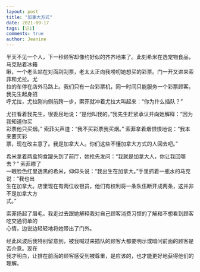 ```yaml
---
layout: post
title: "加拿大方式"
date: 2021-09-17 
tags: [记1]
comments: true
author: Jeanine 
---
```

半天不见一个人，下一秒顾客却像约好似的齐齐地来了。此刻希米在选宠物食品，马克贴着冰箱  
瞅，一个老头站在对面刮刮票，老太太正向我唠叨她想买的彩票。门一开又进来索菲和尤拉。尤  
拉的车停在店外马路上。我们只有一台彩票机，同一时间只能服务一个彩票顾客。我先生起身招  
呼尤拉，尤拉刚向侧前跨一步，索菲就冲着尤拉大叫起来：“你为什么插队？”  

尤拉看着我先生，很委屈地说：“是他叫我的。”我先生赶紧承认并向她解释：“因为我知道你买  
彩票他只买烟。” 索菲尖声道：“我不买彩票我买烟。” 索菲拿着烟恨恨地说：“我本来要买彩  
票，现在改主意了。我是加拿大人。你们这些不懂加拿大方式的人回去吧。”  

希米拿着两盒狗食罐头到了前厅，她抢先发问：“我就是加拿大人，你让我回哪去？” 索菲瞟了  
一眼脸色红里透黑的希米，仰仰头说：“我出生在加拿大。”手里抓着一瓶水的马克说：“我也出  
生在加拿大。店里现在有两位收银员，他们有权利将一条队伍断开成两条，这并非不是加拿大方  
式。”  

索菲扬起了眉毛。我走过去跟她解释我对自己顾客消费习惯的了解和不想看到顾客吃交通罚单的  
心情，边说边轻轻地将她带出了门外。  

经此风波后我特别留意到，被我喊过来插队的顾客大都要明示或暗问前面的顾客是否介意。现在  
我才明白，让排在前面的顾客感受到被尊重，是应该的，也才能更好地获得他们的理解。
